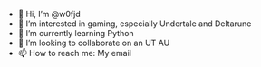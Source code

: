 - 👋 Hi, I’m @w0fjd
- 👀 I’m interested in gaming, especially Undertale and Deltarune
- 🌱 I’m currently learning Python
- 💞️ I’m looking to collaborate on an UT AU
- 📫 How to reach me: My email
